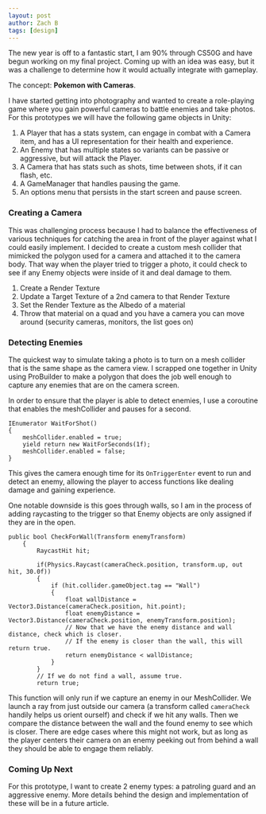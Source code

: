 ```yaml
---
layout: post
author: Zach B
tags: [design]
---
```


The new year is off to a fantastic start, I am 90% through CS50G and have begun working on my final project. Coming up with an idea was easy, but it was a challenge to determine how it would actually integrate with gameplay. 

The concept: **Pokemon with Cameras**. 

I have started getting into photography and wanted to create a role-playing game where you gain powerful cameras to battle enemies and take photos. For this prototypes we will have the following game objects in Unity:

1. A Player that has a stats system, can engage in combat with a Camera item, and has a UI representation for their health and experience.
2. An Enemy that has multiple states so variants can be passive or aggressive, but will attack the Player.
3. A Camera that has stats such as shots, time between shots, if it can flash, etc.
4. A GameManager that handles pausing the game.
5. An options menu that persists in the start screen and pause screen.

### Creating a Camera

This was challenging process because I had to balance the effectiveness of various techniques for catching the area in front of the player against what I could easily implement. I decided to create a custom mesh collider that mimicked the polygon used for a camera and attached it to the camera body. That way when the player tried to trigger a photo, it could check to see if any Enemy objects were inside of it and deal damage to them.

1. Create a Render Texture 
2. Update a Target Texture of a 2nd camera to that Render Texture
3. Set the Render Texture as the Albedo of a material
4. Throw that material on a quad and you have a camera you can move around (security cameras, monitors, the list goes on)

### Detecting Enemies

The quickest way to simulate taking a photo is to turn on a mesh collider that is the same shape as the camera view. I scrapped one together in Unity using ProBuilder to make a polygon that does the job well enough to capture any enemies that are on the camera screen.

In order to ensure that the player is able to detect enemies, I use a coroutine that enables the meshCollider and pauses for a second.

```
IEnumerator WaitForShot()
{
    meshCollider.enabled = true;
    yield return new WaitForSeconds(1f);
    meshCollider.enabled = false;
}
```

This gives the camera enough time for its `OnTriggerEnter` event to run and detect an enemy, allowing the player to access functions like dealing damage and gaining experience. 

One notable downside is this goes through walls, so I am in the process of adding raycasting to the trigger so that Enemy objects are only assigned if they are in the open.

```
public bool CheckForWall(Transform enemyTransform)
    {
        RaycastHit hit;

        if(Physics.Raycast(cameraCheck.position, transform.up, out hit, 30.0f))
        {
            if (hit.collider.gameObject.tag == "Wall")
            {
                float wallDistance = Vector3.Distance(cameraCheck.position, hit.point);
                float enemyDistance = Vector3.Distance(cameraCheck.position, enemyTransform.position);
                // Now that we have the enemy distance and wall distance, check which is closer.
                // If the enemy is closer than the wall, this will return true.
                return enemyDistance < wallDistance;
            }
        }
        // If we do not find a wall, assume true.
        return true;
```

This function will only run if we capture an enemy in our MeshCollider. We launch a ray from just outside our camera (a transform called `cameraCheck` handily helps us orient ourself) and check if we hit any walls. Then we compare the distance between the wall and the found enemy to see which is closer. There are edge cases where this might not work, but as long as the player centers their camera on an enemy peeking out from behind a wall they should be able to engage them reliably. 

### Coming Up Next

For this prototype, I want to create 2 enemy types: a patroling guard and an aggressive enemy. More details behind the design and implementation of these will be in a future article.

